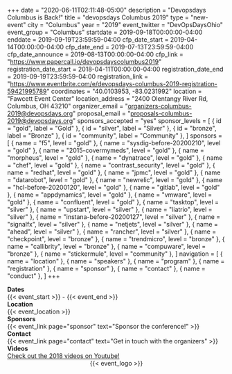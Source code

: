 +++
date = "2020-06-11T02:11:48-05:00"
description = "Devopsdays Columbus is Back!"
title = "devopsdays Columbus 2019"
type = "new-event"
city = "Columbus"
year = "2019"
event_twitter = "DevOpsDaysOhio"
event_group = "Columbus"
startdate = 2019-09-18T00:00:00-04:00
enddate = 2019-09-19T23:59:59-04:00
cfp_date_start = 2019-04-14T00:00:00-04:00
cfp_date_end = 2019-07-13T23:59:59-04:00
cfp_date_announce = 2019-08-13T00:00:00-04:00
cfp_link = "https://www.papercall.io/devopsdayscolumbus2019"
registration_date_start = 2018-04-11T00:00:00-04:00
registration_date_end = 2019-09-19T23:59:59-04:00
registration_link = "https://www.eventbrite.com/e/devopsdays-columbus-2019-registration-59421995789"
coordinates = "40.0103953, -83.0231992"
location = "Fawcett Event Center"
location_address = "2400 Olentangy River Rd, Columbus, OH 43210"
organizer_email = "organizers-columbus-2019@devopsdays.org"
proposal_email = "proposals-columbus-2019@devopsdays.org"
sponsors_accepted = "yes"
sponsor_levels = [
    { id = "gold", label = "Gold" },
    { id = "silver", label = "Silver" },
    { id = "bronze", label = "Bronze" },
    { id = "community", label = "Community" },
]
sponsors = [
    { name = "f5", level = "gold" },
    { name = "sysdig-before-20200210", level = "gold" },
    { name = "2015-covermymeds", level = "gold" },
    { name = "morpheus", level = "gold" },
    { name = "dynatrace", level = "gold" },
    { name = "chef", level = "gold" },
    { name = "contrast_security", level = "gold" },
    { name = "redhat", level = "gold" },
    { name = "jpmc", level = "gold" },
    { name = "datarobot", level = "gold" },
    { name = "newrelic", level = "gold" },
    { name = "hcl-before-20200120", level = "gold" },
    { name = "gitlab", level = "gold" },
    { name = "appdynamics", level = "gold" },
    { name = "vmware", level = "gold" },
    { name = "confluent", level = "gold" },
    { name = "tasktop", level = "silver" },
    { name = "upstart", level = "silver" },
    { name = "liatrio", level = "silver" },
    { name = "instana-before-20200127", level = "silver" },
    { name = "signalfx", level = "silver" },
    { name = "netjets", level = "silver" },
    { name = "ahead", level = "silver" },
    { name = "rancher", level = "silver" },
    { name = "checkpoint", level = "bronze" },
    { name = "trendmicro", level = "bronze" },
    { name = "callibrity", level = "bronze" },
    { name = "compuware", level = "bronze" },
    { name = "stickermule", level = "community" },
]
navigation = [
    { name = "location" },
    { name = "speakers" },
    { name = "program" },
    { name = "registration" },
    { name = "sponsor" },
    { name = "contact" },
    { name = "conduct" },
]
+++
<div class = "row">
  <div class = "col-md-2">
    <strong>Dates</strong>
  </div>
  <div class = "col-md-8">
    {{< event_start >}} - {{< event_end >}}
  </div>
</div>

<div class = "row">
  <div class = "col-md-2">
    <strong>Location</strong>
  </div>
  <div class = "col-md-8">
    {{< event_location >}}
  </div>
</div>

<!-- <div class = "row">
  <div class = "col-md-2">
    <strong>Program</strong>
  </div>
  <div class = "col-md-8">
    View the {{< event_link page="program" text="program." >}}
  </div>
</div> -->

<!-- <div class = "row">
  <div class = "col-md-2">
    <strong>Speakers</strong>
  </div>
  <div class = "col-md-8">
    Check out the {{< event_link page="speakers" text="speakers!" >}}
  </div>
</div> -->

<div class = "row">
  <div class = "col-md-2">
    <strong>Sponsors</strong>
  </div>
  <div class = "col-md-8">
    {{< event_link page="sponsor" text="Sponsor the conference!" >}}
  </div>
</div>

<div class = "row">
  <div class = "col-md-2">
    <strong>Contact</strong>
  </div>
  <div class = "col-md-8">
    {{< event_link page="contact" text="Get in touch with the organizers" >}}
  </div>
</div>

<div class = "row">
  <div class = "col-md-2">
    <strong>Videos</strong>
  </div>
  <div class = "col-md-8">
    <a href="https://www.youtube.com/channel/UCUOAwmKgK1frEKoa-KOrYxg">Check out the 2018 videos on Youtube!</a>
  </div>
</div>

<div style="text-align:center;">
  {{< event_logo >}}
</div>
<br />


<!-- Uncomment if you added your city twitter name -->
<!--
{{< event_twitter >}}
-->
